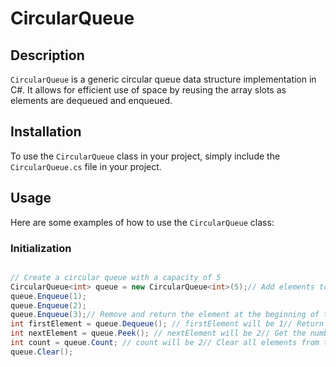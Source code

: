 # CircularQueue

## Description

`CircularQueue` is a generic circular queue data structure implementation in C#. It allows for efficient use of space by reusing the array slots as elements are dequeued and enqueued.

## Installation

To use the `CircularQueue` class in your project, simply include the `CircularQueue.cs` file in your project.

## Usage

Here are some examples of how to use the `CircularQueue` class:

### Initialization

```csharp

// Create a circular queue with a capacity of 5
CircularQueue<int> queue = new CircularQueue<int>(5);// Add elements to the queue
queue.Enqueue(1);
queue.Enqueue(2);
queue.Enqueue(3);// Remove and return the element at the beginning of the queue
int firstElement = queue.Dequeue(); // firstElement will be 1// Return the element at the beginning of the queue without removing it
int nextElement = queue.Peek(); // nextElement will be 2// Get the number of elements in the queue
int count = queue.Count; // count will be 2// Clear all elements from the queue
queue.Clear();
```
